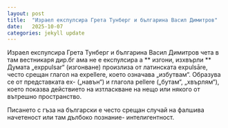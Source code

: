 ```yaml
---
layout: post
title:  "Израел експулсира Грета Тунберг и българина Васил Димитров"
date:   2025-10-07 
categories: jekyll update
---
```


Израел експулсира Грета Тунберг и българина Васил Димитров чета в там вестникаря дир.бг ама не е експулсира а ** изгони, изхвърли ** 
Думата „exppulsar“ (изгонване) произлиза от латинската expulsāre, често срещан глагол на expellere, което означава „избутвам“. Образува се от представката ex- („навън“) и глагола pellere („бутам“, „хвърлям“), което показва действието на изтласкване на нещо или някого от вътрешно пространство.

Писането с гъза на български е често срещан случай на фалшива начетеност или там дълбоко познание- интелигентност.


